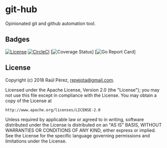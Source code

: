 # git-hub

Opinionated git and github automation tool.

## Badges

[![License][License-Image]][License-Url]
[![CircleCI](https://circleci.com/gh/repejota/issues2markdown/tree/master.svg?style=svg)](https://circleci.com/gh/repejota/issues2markdown/tree/master) 
[![Coverage Status](https://coveralls.io/repos/github/repejota/issues2markdown/badge.svg?branch=master)] 
[![Go Report Card](https://goreportcard.com/badge/github.com/repejota/issues2markdown)]

## License

Copyright (c) 2018 Raül Pérez, repejota@gmail.com.

Licensed under the Apache License, Version 2.0 (the "License");
you may not use this file except in compliance with the License.
You may obtain a copy of the License at

    http://www.apache.org/licenses/LICENSE-2.0

Unless required by applicable law or agreed to in writing, software
distributed under the License is distributed on an "AS IS" BASIS,
WITHOUT WARRANTIES OR CONDITIONS OF ANY KIND, either express or implied.
See the License for the specific language governing permissions and
limitations under the License.

[License-Url]: http://opensource.org/licenses/Apache
[License-Image]: https://img.shields.io/badge/License-Apache-blue.svg